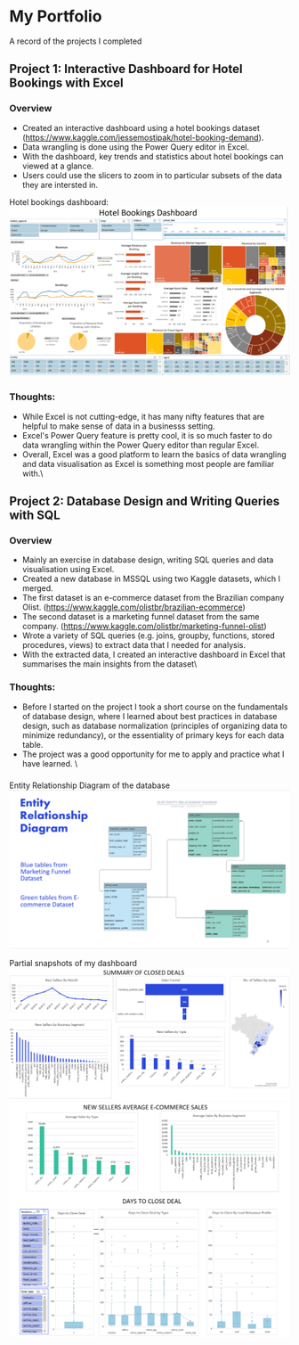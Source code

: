 # My Portfolio
A record of the projects I completed

## Project 1: Interactive Dashboard for Hotel Bookings with Excel
### Overview
* Created an interactive dashboard using a hotel bookings dataset (https://www.kaggle.com/jessemostipak/hotel-booking-demand).
* Data wrangling is done using the Power Query editor in Excel.
* With the dashboard, key trends and statistics about hotel bookings can viewed at a glance.
* Users could use the slicers to zoom in to particular subsets of the data they are intersted in. 

Hotel bookings dashboard:
![](images/Hotel%20Bookings%20Dashboard.png)

### Thoughts:
* While Excel is not cutting-edge, it has many nifty features that are helpful to make sense of data in a businesss setting.
* Excel's Power Query feature is pretty cool, it is so much faster to do data wrangling within the Power Query editor than regular Excel. 
* Overall, Excel was a good platform to learn the basics of data wrangling and data visualisation as Excel is something most people are familiar with.\

## Project 2: Database Design and Writing Queries with SQL

### Overview
* Mainly an exercise in database design, writing SQL queries and data visualisation using Excel. 
* Created a new database in MSSQL using two Kaggle datasets, which I merged.
* The first dataset is an e-commerce dataset from the Brazilian company Olist. (https://www.kaggle.com/olistbr/brazilian-ecommerce)
* The second dataset is a marketing funnel dataset from the same company. (https://www.kaggle.com/olistbr/marketing-funnel-olist)
* Wrote a variety of SQL queries (e.g. joins, groupby, functions, stored procedures, views) to extract data that I needed for analysis.
* With the extracted data, I created an interactive dashboard in Excel that summarises the main insights from the dataset\


### Thoughts:
* Before I started on the project I took a short course on the fundamentals of database design, where I learned about best practices in database design, such as database normalization (principles of organizing data to minimize redundancy), or the essentiality of primary keys for each data table.
* The project was a good opportunity for me to apply and practice what I have learned. \


###
Entity Relationship Diagram of the database
![](images/SQL%20project%20ERD.png)

Partial snapshots of my dashboard
![](images/SQL%20project%20snapshot%201.png)
![](images/SQL%20project%20snapshot%202.png)




